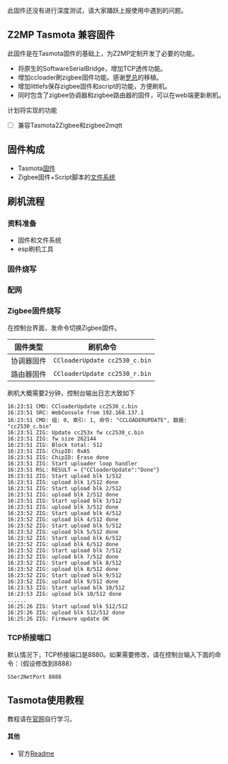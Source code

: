 此固件还没有进行深度测试，请大家踊跃上报使用中遇到的问题。

## Z2MP Tasmota 兼容固件

此固件是在Tasmota固件的基础上，为Z2MP定制开发了必要的功能。
- 将原生的SoftwareSerialBridge，增加TCP透传功能。
- 增加ccloader刷zigbee固件功能。感谢[罗总](https://github.com/qlwz)的移植。
- 增加littlefs保存zigbee固件和script的功能，方便刷机。
- 同时包含了zigbee协调器和zigbee路由器的固件，可以在web端更新刷机。

计划将实现的功能
- [ ] 兼容Tasmota2Zigbee和zigbee2mqtt

## 固件构成

- Tasmota[固件]()
- Zigbee固件+Script脚本的[文件系统]()

## 刷机流程

### 资料准备

- 固件和文件系统
- esp刷机工具

### 固件烧写

### 配网

### Zigbee固件烧写

在控制台界面，发命令切换Zigbee固件。

|固件类型|刷机命令|
|--|--|
|协调器固件|`CCloaderUpdate cc2530_c.bin`|
|路由器固件|`CCloaderUpdate cc2530_r.bin`|

刷机大概需要2分钟，控制台输出日志大致如下
```
16:23:51 CMD: CCloaderUpdate cc2530_c.bin
16:23:51 SRC: WebConsole from 192.168.137.1
16:23:51 CMD: 组: 0, 索引: 1, 命令: "CCLOADERUPDATE", 数据: "cc2530_c.bin"
16:23:51 ZIG: Update cc253x fw cc2530_c.bin
16:23:51 ZIG: fw size 262144
16:23:51 ZIG: Block total: 512
16:23:51 ZIG: ChipID: 0xA5
16:23:51 ZIG: ChipID: Erase done
16:23:51 ZIG: Start uploader loop handler
16:23:51 RSL: RESULT = {"CCloaderUpdate":"Done"}
16:23:51 ZIG: Start upload blk 1/512
16:23:51 ZIG: upload blk 1/512 done
16:23:51 ZIG: Start upload blk 2/512
16:23:51 ZIG: upload blk 2/512 done
16:23:51 ZIG: Start upload blk 3/512
16:23:51 ZIG: upload blk 3/512 done
16:23:52 ZIG: Start upload blk 4/512
16:23:52 ZIG: upload blk 4/512 done
16:23:52 ZIG: Start upload blk 5/512
16:23:52 ZIG: upload blk 5/512 done
16:23:52 ZIG: Start upload blk 6/512
16:23:52 ZIG: upload blk 6/512 done
16:23:52 ZIG: Start upload blk 7/512
16:23:52 ZIG: upload blk 7/512 done
16:23:52 ZIG: Start upload blk 8/512
16:23:52 ZIG: upload blk 8/512 done
16:23:52 ZIG: Start upload blk 9/512
16:23:52 ZIG: upload blk 9/512 done
16:23:53 ZIG: Start upload blk 10/512
16:23:53 ZIG: upload blk 10/512 done
......
16:25:26 ZIG: Start upload blk 512/512
16:25:26 ZIG: upload blk 512/512 done
16:25:26 ZIG: Firmware update OK
```

### TCP桥接端口

默认情况下，TCP桥接端口是8880。如果需要修改，请在控制台输入下面的命令：（假设修改到8888）

```
SSer2NetPort 8888
```

## Tasmota使用教程

教程请在[官网](https://tasmota.github.io/docs/)自行学习。



#### 其他

- 官方[Readme](README_Tasmota.md)
